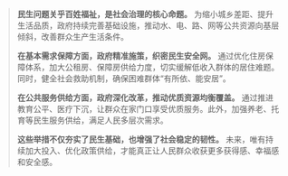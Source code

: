 

> **民生问题关乎百姓福祉，是社会治理的核心命题。** 为缩小城乡差距、提升生活品质，政府持续完善基础设施，推动水、电、路、网等公共资源向基层倾斜，改善群众生产生活条件。
> 
> **在基本需求保障方面，政府精准施策，织密民生安全网。** 通过优化住房保障体系，加大公租房、保障房供给力度，切实缓解低收入群体的居住难题。同时，健全社会救助机制，确保困难群体“有所依、能安居”。
> 
> **在公共服务供给方面，政府深化改革，推动优质资源均衡覆盖。** 通过推进教育公平、医疗下沉，让群众在家门口享受优质服务。此外，加强养老、托育等民生服务供给，满足人民多层次需求。
> 
> **这些举措不仅夯实了民生基础，也增强了社会稳定的韧性。** 未来，唯有持续加大投入、优化政策供给，才能真正让人民群众收获更多获得感、幸福感和安全感。




